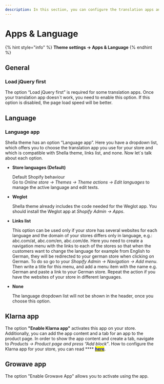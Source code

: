 ```yaml
---
description: In this section, you can configure the translation apps and store languages.
---
```


# Apps & Language

{% hint style="info" %}
**Theme settings -> Apps & Language**
{% endhint %}

## General

### Load jQuery first

&#x20;The option “Load jQuery first” is required for some translation apps. Once your translation app doesn´t work, you need to enable this option. If this option is disabled, the page load speed will be better.

## Language

### Language app

&#x20;Shella theme has an option “Language app”. Here you have a dropdown list, which offers you to choose the translation app you use for your store and which is compatible with Shella theme, links list, and none. Now let´s talk about each option.

*   **Store languages (Default)**

    Default Shopify behaviour\
    Go to _Online store -> Themes -> Theme actions -> Edit languages_ to manage the active language and edit texts.
*   **Weglot**

    Shella theme already includes the code needed for the Weglot app. You should install the Weglot app at _Shopify Admin -> Apps_.
*   **Links list**

    This option can be used only if your store has several websites for each language and the domain of your stores differs only in language, e.g.: abc.com/at, abc.com/en, abc.com/de. Here you need to create a navigation menu with the links to each of the stores so that when the customers want to change the language for example from English to German, they will be redirected to your german store when clicking on German. To do so go to your _Shopify Admin -> Navigation -> Add menu_. Then write a title for this menu, and add a menu item with the name e.g. German and paste a link to your German store. Repeat the action if you have the websites of your store in different languages.
*   **None**

    The language dropdown list will not be shown in the header, once you choose this option.

## Klarna app

&#x20;The option **"Enable Klarna app"** activates this app on your store. Additionally, you can add the app content and a tab for an app to the product page. In order to show the app content and create a tab, navigate to _Products -> Product page and press “Add block”_. How to configure the Klarna app for your store, you can read **** [<mark style="color:blue;">**here**</mark>](https://mpithemes.ticksy.com/article/17058/).

## Growave app

&#x20;The option "Enable Growave App" allows you to activate using the app.
